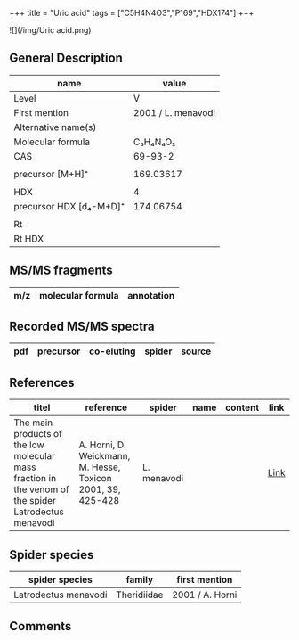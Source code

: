 +++
title = "Uric acid"
tags = ["C5H4N4O3","P169","HDX174"]
+++

![](/img/Uric acid.png)

## General Description

| name                    | value              |
|-------------------------|--------------------|
| Level                   | V                  |
| First mention           | 2001 / L. menavodi |
| Alternative name(s)     |                    |
| Molecular formula       | C₅H₄N₄O₃           |
| CAS                     | 69-93-2            |
|                         |                    |
| precursor [M+H]⁺        | 169.03617          |
|                         |                    |
| HDX                     | 4                  |
| precursor HDX [d₄-M+D]⁺ | 174.06754          |
|                         |                    |
| Rt                      |                    |
| Rt HDX                  |                    |

## MS/MS fragments

| m/z       | molecular formula | annotation        |
|-----------|-------------------|-------------------|

## Recorded MS/MS spectra

| pdf | precursor | co-eluting | spider    | source                       |
|-----|-----------|------------|-----------|------------------------------|

## References

| titel                                                                                                | reference                                                   | spider      | name | content | link                                                                |
|------------------------------------------------------------------------------------------------------|-------------------------------------------------------------|-------------|------|---------|---------------------------------------------------------------------|
| The main products of the low molecular mass fraction in the venom of the spider Latrodectus menavodi | A. Horni, D. Weickmann, M. Hesse, Toxicon 2001, 39, 425-428 | L. menavodi |      |         | [Link](https://www.sciencedirect.com/science/article/pii/S0041010100001471) |

## Spider species

| spider species       | family      | first mention   |
|----------------------|-------------|-----------------|
| Latrodectus menavodi | Theridiidae | 2001 / A. Horni |

## Comments